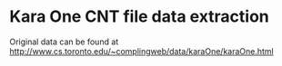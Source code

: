 # Kara One CNT file data extraction
Original data can be found at http://www.cs.toronto.edu/~complingweb/data/karaOne/karaOne.html

